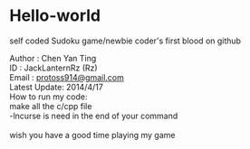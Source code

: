 Hello-world
===========

self coded Sudoku game/newbie coder's first blood on github  

Author : Chen Yan Ting<br>
ID : JackLanternRz (Rz)<br>
Email : protoss914@gmail.com<br>
Latest Update: 2014/4/17<br>
How to run my code: <br>
make all the c/cpp file<br>
                    -lncurse is need in the end of your command<br>
<br>
wish you have a good time playing my game<br>


                    
                    
                    
